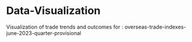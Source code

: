 # Data-Visualization
 Visualization of trade trends and outcomes for :  overseas-trade-indexes-june-2023-quarter-provisional
